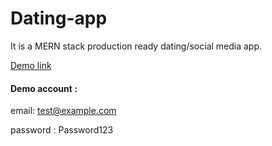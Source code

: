 # Dating-app

It is a MERN stack production ready dating/social media app.

[Demo link](https://datingappnsocial.herokuapp.com/app/dashboard")



#### Demo account :

email: test@example.com

password : Password123

